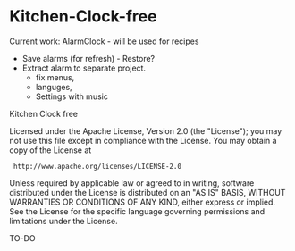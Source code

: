 Kitchen-Clock-free
==================

Current work: AlarmClock - will be used for recipes
   - Save alarms (for refresh) - Restore?
   - Extract alarm to separate project. 
      - fix menus, 
      - languges, 
      - Settings with music
      


Kitchen Clock free



Licensed under the Apache License, Version 2.0 (the "License");
you may not use this file except in compliance with the License.
You may obtain a copy of the License at

     http://www.apache.org/licenses/LICENSE-2.0
  
Unless required by applicable law or agreed to in writing, software
distributed under the License is distributed on an "AS IS" BASIS,
WITHOUT WARRANTIES OR CONDITIONS OF ANY KIND, either express or implied.
See the License for the specific language governing permissions and
limitations under the License.

TO-DO